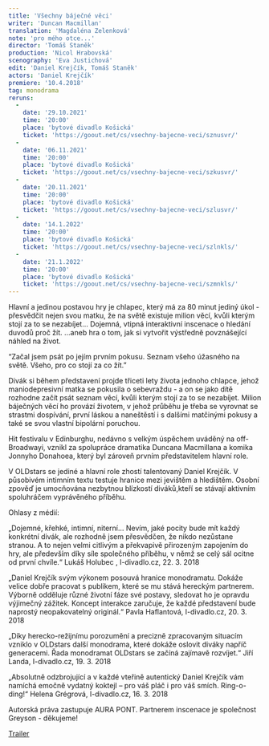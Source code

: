 ```yaml
---
title: 'Všechny báječné věci'
writer: 'Duncan Macmillan'
translation: 'Magdaléna Zelenková'
note: 'pro mého otce...'
director: 'Tomáš Staněk'
production: 'Nicol Hrabovská'
scenography: 'Eva Justichová'
edit: 'Daniel Krejčík, Tomáš Staněk'
actors: 'Daniel Krejčík'
premiere: '10.4.2018'
tag: monodrama
reruns:
  -
    date: '29.10.2021'
    time: '20:00'
    place: 'bytové divadlo Košická'
    ticket: 'https://goout.net/cs/vsechny-bajecne-veci/sznusvr/'
  -
    date: '06.11.2021'
    time: '20:00'
    place: 'bytové divadlo Košická'
    ticket: 'https://goout.net/cs/vsechny-bajecne-veci/szkusvr/'
  -
    date: '20.11.2021'
    time: '20:00'
    place: 'bytové divadlo Košická'
    ticket: 'https://goout.net/cs/vsechny-bajecne-veci/szlusvr/'
  -
    date: '14.1.2022'
    time: '20:00'
    place: 'bytové divadlo Košická'
    ticket: 'https://goout.net/cs/vsechny-bajecne-veci/szlnkls/'
  -
    date: '21.1.2022'
    time: '20:00'
    place: 'bytové divadlo Košická'
    ticket: 'https://goout.net/cs/vsechny-bajecne-veci/szmnkls/'
---
```

Hlavní a jedinou postavou hry je chlapec, který má za 80 minut jediný úkol - přesvědčit nejen svou matku, že na světě existuje milion věcí, kvůli kterým stojí za to se nezabíjet…
Dojemná, vtipná interaktivní inscenace o hledání duvodů proč žít. …aneb hra o tom, jak si vytvořit výstředně povznášející náhled na život.

“Začal jsem psát po jejím prvním pokusu. Seznam všeho úžasného na světě. Všeho, pro co stojí za co žít.”

Divák si během představení projde třiceti lety života jednoho chlapce, jehož maniodepresivní matka se pokusila o sebevraždu - a on se jako dítě rozhodne začít psát seznam věcí, kvůli kterým stojí za to se nezabíjet. Milion báječných věcí ho provází životem, v jehož průběhu je třeba se vyrovnat se strastmi dospívání, první láskou a naneštěstí i s dalšími matčinými pokusy a také se svou vlastní bipolární poruchou.

Hit festivalu v Edinburghu, nedávno s velkým úspěchem uváděný na off-Broadwayi, vznikl za spolupráce dramatika Duncana Macmillana a komika Jonnyho Donahoea, který byl zároveň prvním představitelem hlavní role.

V OLDstars se jediné a hlavní role zhostí talentovaný Daniel Krejčík. V působivém intimním textu testuje hranice mezi jevištěm a hledištěm. Osobní zpověď je umocňována nezbytnou blízkostí diváků,kteří se stávají aktivním spoluhráčem vyprávěného příběhu.

Ohlasy z médií:

„Dojemné, křehké, intimní, niterní... Nevím, jaké pocity bude mít každý konkrétní divák, ale rozhodně jsem přesvědčen, že nikdo nezůstane stranou. A to nejen velmi citlivým a překvapivě přirozeným zapojením do hry, ale především díky síle společného příběhu, v němž se celý sál ocitne od první chvíle.“ Lukáš Holubec , I-divadlo.cz, 22. 3. 2018

„Daniel Krejčík svým výkonem posouvá hranice monodramatu. Dokáže velice dobře pracovat s publikem, které se mu stává hereckým partnerem. Výborně odděluje různé životní fáze své postavy, sledovat ho je opravdu výjimečný zážitek. Koncept interakce zaručuje, že každé představení bude naprostý neopakovatelný originál.“ Pavla Haflantová, I-divadlo.cz, 20. 3. 2018

„Díky herecko-režijnímu porozumění a precizně zpracovaným situacím vzniklo v OLDstars další monodrama, které dokáže oslovit diváky napříč generacemi. Řada monodramat OLDstars se začíná zajímavě rozvíjet.“ Jiří Landa, I-divadlo.cz, 19. 3. 2018

„Absolutně odzbrojující a v každé vteřině autentický Daniel Krejčík vám namíchá emočně vydatný koktejl – pro váš pláč i pro váš smích. Ring-o-ding!“ Helena Grégrová, I-divadlo.cz, 16. 3. 2018

Autorská práva zastupuje AURA PONT. Partnerem inscenace je společnost Greyson - děkujeme!

[Trailer](https://www.youtube.com/watch?v=lLcLV8JCXVQ)
